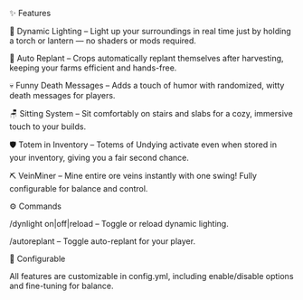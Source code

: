 ✨ Features

🔦 Dynamic Lighting – Light up your surroundings in real time just by holding a torch or lantern — no shaders or mods required.

🌾 Auto Replant – Crops automatically replant themselves after harvesting, keeping your farms efficient and hands-free.

💀 Funny Death Messages – Adds a touch of humor with randomized, witty death messages for players.

🪑 Sitting System – Sit comfortably on stairs and slabs for a cozy, immersive touch to your builds.

🛡 Totem in Inventory – Totems of Undying activate even when stored in your inventory, giving you a fair second chance.

⛏ VeinMiner – Mine entire ore veins instantly with one swing! Fully configurable for balance and control.

⚙️ Commands

/dynlight on|off|reload – Toggle or reload dynamic lighting.

/autoreplant – Toggle auto-replant for your player.

🧩 Configurable

All features are customizable in config.yml, including enable/disable options and fine-tuning for balance.
